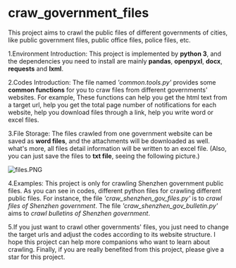 # craw_government_files

This project aims to crawl the public files of different governments of cities, like public government files, public office files, police files, etc.

1.Environment Introduction: This project is implemented by **python 3**, and the dependencies you need to install are mainly **pandas**, **openpyxl**, **docx**, **requests** and **lxml**.

2.Codes Introduction: The file named *'common.tools.py'* provides some **common functions** for you to craw files from different governments' websites.
For example, These functions can help you get the html text from a target url, help you get the total page number of notifications for each website, help you download files through a link, help you write word or excel files.

3.File Storage: The files crawled from one government website can be saved as **word files**, and the attachments will be downloaded as well. what's more, all files detail information will be written to an excel file. (Also, you can just save the files to **txt file**, seeing the following picture.)

![files.PNG](https://github.com/jackandsnow/craw_government_files/raw/master/images/files.PNG)

4.Examples: This project is only for crawling Shenzhen government public files. As you can see in codes, different python files for crawling different public files.
For instance, the file *'craw_shenzhen_gov_files.py'* is to *crawl files of Shenzhen government*. The file *'craw_shenzhen_gov_bulletin.py'* aims to *crawl bulletins of Shenzhen government*.

5.If you just want to crawl other governments' files, you just need to change the target urls and adjust the codes according to its website structure. I hope this project can help more companions who want to learn about crawling.
Finally, if you are really benefited from this project, please give a star for this project.
